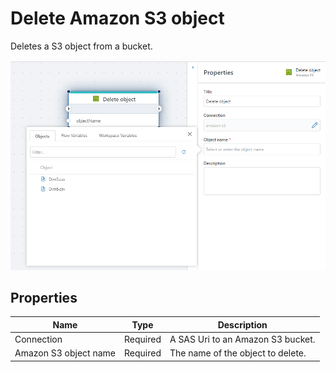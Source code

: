 # Delete Amazon S3 object

Deletes a S3 object from a bucket.

![img](../../../../images/flow/delete-object.png)

## Properties

| Name             | Type      |Description                                             |
|------------------|-----------|--------------------------------------------------------|
| Connection       | Required  | A SAS Uri to an Amazon S3 bucket.        |
| Amazon S3 object name        | Required  | The name of the object to delete.          |
